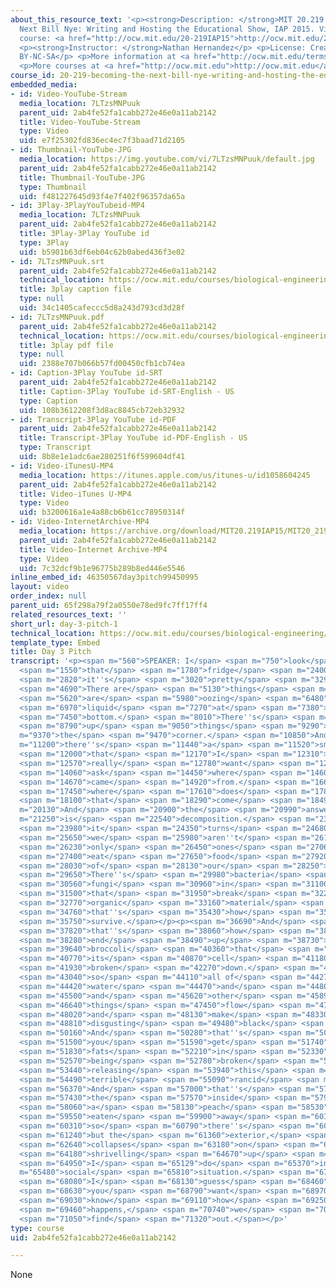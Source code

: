 ```yaml
---
about_this_resource_text: '<p><strong>Description: </strong>MIT 20.219 Becoming the
  Next Bill Nye: Writing and Hosting the Educational Show, IAP 2015. View the complete
  course: <a href="http://ocw.mit.edu/20-219IAP15">http://ocw.mit.edu/20-219IAP15</a>.</p>
  <p><strong>Instructor: </strong>Nathan Hernandez</p> <p>License: Creative Commons
  BY-NC-SA</p> <p>More information at <a href="http://ocw.mit.edu/terms">http://ocw.mit.edu/terms</a></p>
  <p>More courses at <a href="http://ocw.mit.edu">http://ocw.mit.edu</a></p>'
course_id: 20-219-becoming-the-next-bill-nye-writing-and-hosting-the-educational-show-january-iap-2015
embedded_media:
- id: Video-YouTube-Stream
  media_location: 7LTzsMNPuuk
  parent_uid: 2ab4fe52fa1cabb272e46e0a11ab2142
  title: Video-YouTube-Stream
  type: Video
  uid: e7f25302fd836ec4ec7f3baad71d2105
- id: Thumbnail-YouTube-JPG
  media_location: https://img.youtube.com/vi/7LTzsMNPuuk/default.jpg
  parent_uid: 2ab4fe52fa1cabb272e46e0a11ab2142
  title: Thumbnail-YouTube-JPG
  type: Thumbnail
  uid: f481227645d93f4e7f402f96357da65a
- id: 3Play-3PlayYouTubeid-MP4
  media_location: 7LTzsMNPuuk
  parent_uid: 2ab4fe52fa1cabb272e46e0a11ab2142
  title: 3Play-3Play YouTube id
  type: 3Play
  uid: b5901b63df6eb04c62b0abed436f3e02
- id: 7LTzsMNPuuk.srt
  parent_uid: 2ab4fe52fa1cabb272e46e0a11ab2142
  technical_location: https://ocw.mit.edu/courses/biological-engineering/20-219-becoming-the-next-bill-nye-writing-and-hosting-the-educational-show-january-iap-2015/student-projects/nathan-hernandezs-project/day-3-pitch-1/7LTzsMNPuuk.srt
  title: 3play caption file
  type: null
  uid: 34c1405cafeccc5d8a243d793cd3d28f
- id: 7LTzsMNPuuk.pdf
  parent_uid: 2ab4fe52fa1cabb272e46e0a11ab2142
  technical_location: https://ocw.mit.edu/courses/biological-engineering/20-219-becoming-the-next-bill-nye-writing-and-hosting-the-educational-show-january-iap-2015/student-projects/nathan-hernandezs-project/day-3-pitch-1/7LTzsMNPuuk.pdf
  title: 3play pdf file
  type: null
  uid: 2388e707b066b57fd00450cfb1cb74ea
- id: Caption-3Play YouTube id-SRT
  parent_uid: 2ab4fe52fa1cabb272e46e0a11ab2142
  title: Caption-3Play YouTube id-SRT-English - US
  type: Caption
  uid: 108b3612208f3d8ac8845cb72eb32932
- id: Transcript-3Play YouTube id-PDF
  parent_uid: 2ab4fe52fa1cabb272e46e0a11ab2142
  title: Transcript-3Play YouTube id-PDF-English - US
  type: Transcript
  uid: 8b8e1e1adc6ae280251f6f599604df41
- id: Video-iTunesU-MP4
  media_location: https://itunes.apple.com/us/itunes-u/id1058604245
  parent_uid: 2ab4fe52fa1cabb272e46e0a11ab2142
  title: Video-iTunes U-MP4
  type: Video
  uid: b3200616a1e4a88cb6b61cc78950314f
- id: Video-InternetArchive-MP4
  media_location: https://archive.org/download/MIT20.219IAP15/MIT20_219IAP15_NH_D03_Pitch_360p.mp4
  parent_uid: 2ab4fe52fa1cabb272e46e0a11ab2142
  title: Video-Internet Archive-MP4
  type: Video
  uid: 7c32dcf9b1e96775b289b8ed446e5546
inline_embed_id: 46350567day3pitch99450995
layout: video
order_index: null
parent_uid: 65f298a79f2a0550e78ed9fc7ff17ff4
related_resources_text: ''
short_url: day-3-pitch-1
technical_location: https://ocw.mit.edu/courses/biological-engineering/20-219-becoming-the-next-bill-nye-writing-and-hosting-the-educational-show-january-iap-2015/student-projects/nathan-hernandezs-project/day-3-pitch-1
template_type: Embed
title: Day 3 Pitch
transcript: '<p><span m="560">SPEAKER: I</span> <span m="750">look</span> <span m="1420">in</span>
  <span m="1550">that</span> <span m="1780">fridge</span> <span m="2400">and</span>
  <span m="2820">it''s</span> <span m="3020">pretty</span> <span m="3290">disgusting.</span>
  <span m="4690">There are</span> <span m="5130">things</span> <span m="5510">that</span>
  <span m="5620">are</span> <span m="5980">oozing</span> <span m="6480">black</span>
  <span m="6970">liquid</span> <span m="7270">at</span> <span m="7380">the</span>
  <span m="7450">bottom.</span> <span m="8010">There''s</span> <span m="8510">shrivelled</span>
  <span m="8790">up</span> <span m="9050">things</span> <span m="9290">in</span> <span
  m="9370">the</span> <span m="9470">corner.</span> <span m="10850">And</span> <span
  m="11200">there''s</span> <span m="11440">a</span> <span m="11520">smell</span>
  <span m="12000">that</span> <span m="12170">I</span> <span m="12310">don''t</span>
  <span m="12570">really</span> <span m="12780">want</span> <span m="12960">to</span>
  <span m="14060">ask</span> <span m="14450">where</span> <span m="14600">it</span>
  <span m="14670">came</span> <span m="14920">from.</span> <span m="16600">But</span>
  <span m="17450">where</span> <span m="17610">does</span> <span m="17870">all of</span>
  <span m="18100">that</span> <span m="18290">come</span> <span m="18490">from?</span></p><p><span
  m="20130">And</span> <span m="20900">the</span> <span m="20990">answer</span> <span
  m="21250">is</span> <span m="22540">decomposition.</span> <span m="23310">Because</span>
  <span m="23980">it</span> <span m="24350">turns</span> <span m="24680">out</span>
  <span m="25650">we</span> <span m="25980">aren''t</span> <span m="26110">the</span>
  <span m="26230">only</span> <span m="26450">ones</span> <span m="27060">that</span>
  <span m="27400">eat</span> <span m="27650">food</span> <span m="27920">out</span>
  <span m="28030">of</span> <span m="28130">our</span> <span m="28250">fridges.</span>
  <span m="29650">There''s</span> <span m="29980">bacteria</span> <span m="30390">and</span>
  <span m="30560">fungi</span> <span m="30960">in</span> <span m="31100">there</span>
  <span m="31500">that</span> <span m="31950">break</span> <span m="32250">down</span>
  <span m="32770">organic</span> <span m="33160">material</span> <span m="34400">and</span>
  <span m="34760">that''s</span> <span m="35430">how</span> <span m="35620">they</span>
  <span m="35750">survive.</span></p><p><span m="36690">And</span> <span m="36970">so</span>
  <span m="37820">that''s</span> <span m="38060">how</span> <span m="38140">you</span>
  <span m="38280">end</span> <span m="38490">up</span> <span m="38730">with</span>
  <span m="39640">broccoli</span> <span m="40360">that</span> <span m="40620">has</span>
  <span m="40770">its</span> <span m="40870">cell</span> <span m="41180">walls</span>
  <span m="41930">broken</span> <span m="42270">down.</span> <span m="42650">And</span>
  <span m="43040">so</span> <span m="44110">all of</span> <span m="44270">its</span>
  <span m="44420">water</span> <span m="44470">and</span> <span m="44800">nutrients</span>
  <span m="45500">and</span> <span m="45620">other</span> <span m="45890">liquidy</span>
  <span m="46640">things</span> <span m="47450">flow</span> <span m="47810">out</span>
  <span m="48020">and</span> <span m="48130">make</span> <span m="48330">this</span>
  <span m="48810">disgusting</span> <span m="49480">black</span> <span m="49780">ooze.</span>
  <span m="50160">And</span> <span m="50280">that''s</span> <span m="50760">why</span>
  <span m="51500">you</span> <span m="51590">get</span> <span m="51740">the</span>
  <span m="51830">fats</span> <span m="52210">in</span> <span m="52330">meat</span>
  <span m="52570">being</span> <span m="52780">broken</span> <span m="53110">down,</span>
  <span m="53440">releasing</span> <span m="53940">this</span> <span m="54160">just</span>
  <span m="54490">terrible</span> <span m="55090">rancid</span> <span m="55530">smell.</span>
  <span m="56370">And</span> <span m="57000">that''s</span> <span m="57260">why</span>
  <span m="57430">the</span> <span m="57570">inside</span> <span m="57970">of</span>
  <span m="58060">a</span> <span m="58130">peach</span> <span m="58530">gets</span>
  <span m="59550">eaten</span> <span m="59900">away</span> <span m="60130">and</span>
  <span m="60310">so</span> <span m="60790">there''s</span> <span m="60960">nothing</span>
  <span m="61240">but the</span> <span m="61360">exterior,</span> <span m="62010">which</span>
  <span m="62640">collapses</span> <span m="63180">on</span> <span m="63330">itself,</span>
  <span m="64180">shrivelling</span> <span m="64670">up</span> <span m="64780">like</span>
  <span m="64950">I</span> <span m="65129">do</span> <span m="65370">in a</span> <span
  m="65480">social</span> <span m="65810">situation.</span> <span m="67820">And</span>
  <span m="68080">I</span> <span m="68130">guess</span> <span m="68460">if</span>
  <span m="68630">you</span> <span m="68790">want</span> <span m="68970">to</span>
  <span m="69030">know</span> <span m="69110">how</span> <span m="69250">that</span>
  <span m="69460">happens,</span> <span m="70740">we</span> <span m="70900">can</span>
  <span m="71050">find</span> <span m="71320">out.</span></p>'
type: course
uid: 2ab4fe52fa1cabb272e46e0a11ab2142

---
```

None